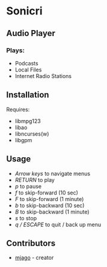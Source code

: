 # Sonicri

## Audio Player

### Plays:
 - Podcasts
 - Local Files
 - Internet Radio Stations

## Installation

Requires:
 - libmpg123
 - libao
 - libncurses(w)
 - libgpm

## Usage

 - *Arrow keys* to navigate menus
 - *RETURN* to play
 - *p* to pause
 - *f* to skip-forward (10 sec)
 - *F* to skip-forward (1 minute)
 - *b* to skip-backward (10 sec)
 - *B* to skip-backward (1 minute)
 - *s* to stop
 - *q / ESCAPE* to quit / back up menu

## Contributors

- [mjago](https://github.com/mjago) - creator
